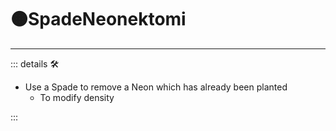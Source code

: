 # 🟠<motor>SpadeNeonektomi</motor>

---

<!-- =================================================== -->
<!-- =================================================== -->
<!-- =================================================== -->
<!-- =================================================== -->
<!-- =================================================== -->
::: details 🛠

- Use a Spade to remove a Neon which has already been planted
    - To modify density

:::
